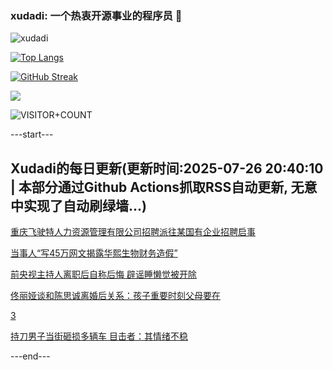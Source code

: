 ### xudadi: 一个热衷开源事业的程序员 👋

![xudadi](https://github-readme-stats-git-masterorgs-github-readme-stats-team.vercel.app/api?username=xudadi)

[![Top Langs](https://github-readme-stats.vercel.app/api/top-langs/?username=xudadi)](https://github.com/anuraghazra/github-readme-stats)

[![GitHub Streak](https://streak-stats.demolab.com?user=xudadi&locale=zh_Hans)](https://git.io/streak-stats)

![](https://raw.githubusercontent.com/xudadi/xudadi/main/assets/github-contribution-grid-snake.svg)

![VISITOR+COUNT](https://komarev.com/ghpvc/?username=xudadi&label=VISITOR+COUNT)


---start---

## Xudadi的每日更新(更新时间:2025-07-26 20:40:10 | 本部分通过Github Actions抓取RSS自动更新, 无意中实现了自动刷绿墙...)

[重庆飞驶特人力资源管理有限公司招聘派往某国有企业招聘启事](https://www.gongkaoleida.com/article/2533057)

[当事人“写45万网文揭露华熙生物财务造假”](https://m.163.com/news/article/K5DNI9J3051492T3.html)

[前央视主持人离职后自称后悔 辟谣睡懒觉被开除](https://m.163.com/news/article/K5DL9SH40550B6IS.html)

[佟丽娅谈和陈思诚离婚后关系：孩子重要时刻父母要在](https://m.163.com/news/article/K5DQNGI6053469LG.html)

[3](https://m.163.com/touch/news/sub/domestic)

[持刀男子当街砸损多辆车 目击者：其情绪不稳](https://m.163.com/news/article/K5DOPNSG05561G0D.html)

---end---
